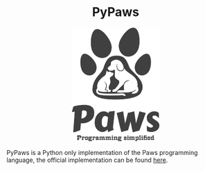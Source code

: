 <h1 align="center"> PyPaws </h1>
<p align="center">
    <img src=assets/paws-logo.png alt="paws logo img" width="40%"/>
</p>

PyPaws is a Python only implementation of the Paws programming language, the official implementation can be found [here](https://github.com/vincent-bell/Paws).  

